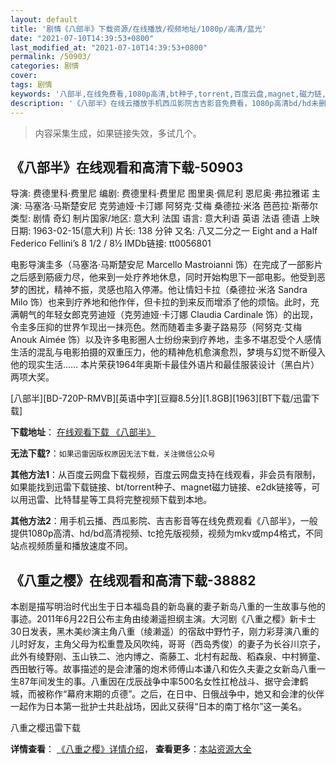 ```yaml
---
layout: default
title: '剧情《八部半》下载资源/在线播放/视频地址/1080p/高清/蓝光'
date: "2021-07-10T14:39:53+0800"
last_modified_at: "2021-07-10T14:39:53+0800"
permalink: /50903/
categories: 剧情
cover:
tags: 剧情
keywords: '八部半,在线免费看,1080p高清,bt种子,torrent,百度云盘,magnet,磁力链,迅雷下载资源'
description: '《八部半》在线云播放手机西瓜影院吉吉影音免费看，1080p高清bd/hd未删减完整版和tc抢先枪版，mkv/mp4格式，附带bt/torrent种子、magnet/磁力链、百度云盘、网盘资源迅雷下载链接'
---
```


>内容采集生成，如果链接失效，多试几个。


## 《八部半》在线观看和高清下载-50903

导演: 费德里科·费里尼 编剧: 费德里科·费里尼 图里奥·佩尼利 恩尼奥·弗拉雅诺 主演: 马塞洛·马斯楚安尼 克劳迪娅·卡汀娜 阿努克·艾梅 桑德拉·米洛 芭芭拉·斯蒂尔 类型: 剧情 奇幻 制片国家/地区: 意大利 法国 语言: 意大利语 英语 法语 德语 上映日期: 1963-02-15(意大利) 片长: 138 分钟 又名: 八又二分之一 Eight and a Half Federico Fellini’s 8 1/2 / 8½ IMDb链接: tt0056801

电影导演圭多（马塞洛·马斯楚安尼 Marcello Mastroianni 饰）在完成了一部影片之后感到筋疲力尽，他来到一处疗养地休息，同时开始构思下一部电影。他受到恶梦的困扰，精神不振，灵感也陷入停滞。他让情妇卡拉（桑德拉·米洛 Sandra Milo 饰）也来到疗养地和他作伴，但卡拉的到来反而增添了他的烦恼。此时，充满朝气的年轻女郎克劳迪娅（克劳迪娅·卡汀娜 Claudia Cardinale 饰）的出现，令圭多压抑的世界乍现出一抹亮色。然而随着圭多妻子路易莎（阿努克·艾梅 Anouk Aimée 饰）以及许多电影圈人士纷纷来到疗养地，圭多不堪忍受个人感情生活的混乱与电影拍摄的双重压力，他的精神危机愈演愈烈，梦境与幻觉不断侵入他的现实生活…… 本片荣获1964年奥斯卡最佳外语片和最佳服装设计（黑白片）两项大奖。


[八部半][BD-720P-RMVB][英语中字][豆瓣8.5分][1.8GB][1963][BT下载/迅雷下载]

**下载地址**： [在线观看下载 《八部半》](https://www.btdx8.com/torrent/eight_and_a_half_1963.html) 


**无法下载?**：`如果迅雷因版权原因无法下载，关注微信公众号 `

**其他方法1**：从百度云网盘下载视频，百度云网盘支持在线观看，非会员有限制，如果能找到迅雷下载链接、bt/torrent种子、magnet磁力链接、e2dk链接等，可以用迅雷、比特彗星等工具将完整视频下载到本地。

**其他方法2**：用手机云播、西瓜影院、吉吉影音等在线免费观看《八部半》，一般提供1080p高清、hd/bd高清视频、tc抢先版视频，视频为mkv或mp4格式，不同站点视频质量和播放速度不同。


## 《八重之樱》在线观看和高清下载-38882

本剧是描写明治时代出生于日本福岛县的新岛襄的妻子新岛八重的一生故事与他的事迹。2011年6月22日公布主角由绫濑遥担纲主演。大河剧《八重之樱》新卡士30日发表，黑木美纱演主角八重（绫濑遥）的宿敌中野竹子，刚力彩芽演八重的儿时好友，主角父母为松重豊及风吹纯，哥哥（西岛秀俊）的妻子为长谷川京子，此外有绫野刚、玉山铁二、池内博之、斋藤工、北村有起哉、稻森泉、中村狮童、西田敏行等。故事描述的是会津藩的炮术师傅山本谦八和佐久夫妻之女新岛八重一生87年间发生的事。八重因在戊辰战争中率500名女性扛枪战斗、据守会津鹤城，而被称作“幕府末期的贞德&rdquo;。之后，在日中、日俄战争中，她又和会津的伙伴一起作为日本第一批护士共赴战场，因此又获得&ldquo;日本的南丁格尔&rdquo;这一美名。</p>


八重之樱迅雷下载

**详情查看**： [《八重之樱》详情介绍](/movie/38882/)， **查看更多**：[本站资源大全](/movie/t/all/)

